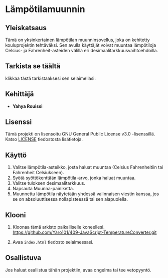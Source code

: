 # Lämpötilamuunnin

## Yleiskatsaus

Tämä on yksinkertainen lämpötilan muunninsovellus, joka on kehitetty kouluprojektin tehtäväksi. Sen avulla käyttäjät voivat muuntaa lämpötiloja Celsius- ja Fahrenheit-asteiden välillä eri desimaalitarkkuusvaihtoehdoilla.

## Tarkista se täältä

klikkaa tästä tarkistaaksesi sen selaimellasi:

## Kehittäjä

- **Yahya Rouissi**

## Lisenssi

Tämä projekti on lisensoitu GNU General Public License v3.0 -lisenssillä. Katso [LICENSE](LICENSE) tiedostosta lisätietoja.

## Käyttö

1. Valitse lämpötila-asteikko, josta haluat muuntaa (Celsius Fahrenheitiin tai Fahrenheit Celsiukseen).
2. Syötä syöttökenttään lämpötila-arvo, jonka haluat muuntaa.
3. Valitse tuloksen desimaalitarkkuus.
4. Napsauta Muunna-painiketta.
5. Muunnettu lämpötila näytetään yhdessä valinnaisen viestin kanssa, jos se on absoluuttisessa nollapisteessä tai sen alapuolella.

## Klooni

1. Kloonaa tämä arkisto paikalliselle koneellesi.
   https://github.com/Yaro101/409-JavaScript-TemperatureConverter.git

2. Avaa `index.html` tiedosto selaimessasi.

## Osallistuva

Jos haluat osallistua tähän projektiin, avaa ongelma tai tee vetopyyntö.
